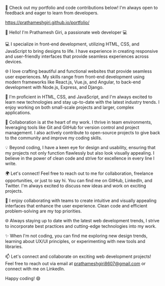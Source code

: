 🌟 Check out my portfolio and code contributions below! I'm always open to feedback and eager to learn from developers.

https://prathameshgiri.github.io/portfolio/

👋 Hello! I'm Prathamesh Giri, a passionate web developer 💻

💻 I specialize in front-end development, utilizing HTML, CSS, and JavaScript to bring designs to life. I have experience in creating responsive and user-friendly interfaces that provide seamless experiences across devices.

🌐 I love crafting beautiful and functional websites that provide seamless user experiences. My skills range from front-end development using modern frameworks like React.js, Vue.js, and Angular, to back-end development with Node.js, Express, and Django.

🔨 I'm proficient in HTML, CSS, and JavaScript, and I'm always excited to learn new technologies and stay up-to-date with the latest industry trends. I enjoy working on both small-scale projects and larger, complex applications.

🚀 Collaboration is at the heart of my work. I thrive in team environments, leveraging tools like Git and GitHub for version control and project management. I also actively contribute to open-source projects to give back to the community and improve my coding skills.

💡 Beyond coding, I have a keen eye for design and usability, ensuring that my projects not only function flawlessly but also look visually appealing. I believe in the power of clean code and strive for excellence in every line I write.

🌍 Let's connect! Feel free to reach out to me for collaboration, freelance opportunities, or just to say hi. You can find me on GitHub, LinkedIn, and Twitter. I'm always excited to discuss new ideas and work on exciting projects.

🚀 I enjoy collaborating with teams to create intuitive and visually appealing interfaces that enhance the user experience. Clean code and efficient problem-solving are my top priorities.

🌐 Always staying up to date with the latest web development trends, I strive to incorporate best practices and cutting-edge technologies into my work.

✨ When I'm not coding, you can find me exploring new design trends, learning about UX/UI principles, or experimenting with new tools and libraries.

📫 Let's connect and collaborate on exciting web development projects! Feel free to reach out via email at prathameshgiri8607@gmail.com or connect with me on LinkedIn.

Happy coding! 😄
